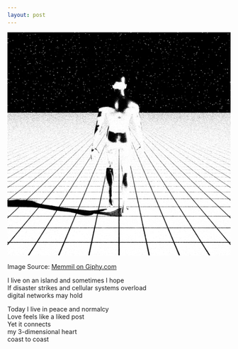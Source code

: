 ```yaml
---
layout: post
---
```



![alt text](/assets/giphy2.gif)

Image Source: [Memmil on Giphy.com](https://giphy.com/gifs/walk-bw-blackandwhite-vkYfKH4Hz3ux7SU9f3)

I live on an island and sometimes I hope<br>
If disaster strikes and cellular systems overload<br>
digital networks may hold<br>

Today I live in peace and normalcy<br>
Love feels like a liked post<br>
Yet it connects <br>
my 3-dimensional heart <br>
coast to coast<br>







